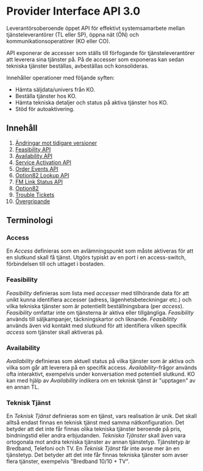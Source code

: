# Provider Interface API 3.0

Leverantörsoberoende öppet API för effektivt systemsamarbete mellan tjänsteleverantörer (TL eller SP), öppna nät (ÖN) och kommunikationsoperatörer (KO eller CO).

API exponerar de accesser som ställs till förfogande för tjänsteleverantörer att leverera sina tjänster på. På de accesser som exponeras kan sedan tekniska tjänster beställas, avbeställas och konsolideras.

Innehåller operationer med följande syften:
* Hämta säljdata/univers från KO.
* Beställa tjänster hos KO.
* Hämta tekniska detaljer och status på aktiva tjänster hos KO.
* Stöd för autoaktivering.

## Innehåll

1. [Ändringar mot tidigare versioner](changelog.md)
2. [Feasibility API](feasibility.md)
3. [Availability API](availability.md)
4. [Service Activation API](service_activation.md)
5. [Order Events API](order_events.md)
6. [Option82 Lookup API](option82_lookup.md)
7. [FM Link Status API](fm_linkstatus.md)
8. [Option82](option82.md)
9. [Trouble Tickets](tt.md)
10. [Övergripande](misc.md)

## Terminologi

### Access

En _Access_ definieras som en avlämningspunkt som måste aktiveras för att en slutkund skall få tjänst. Utgörs typiskt av en port i en access-switch, förbindelsen till och uttaget i bostaden.

### Feasibility

_Feasibility_ definieras som lista med _accesser_ med tillhörande data för att unikt kunna identifiera accesser (adress, lägenhetsbeteckningar etc.) och vilka tekniska tjänster som är potentiellt beställningsbara (per _access_). _Feasibility_ omfattar inte om tjänsterna är aktiva eller tillgängliga. _Feasibility_ används till säljkampanjer, täckningskartor och liknande. _Feasiblitity_ används även vid kontakt med slutkund för att identifiera vilken specifik _access_ som tjänster skall aktiveras på.

### Availability

_Availability_ definieras som aktuell status på vilka tjänster som är aktiva och vilka som går att leverera på en specifik access. _Availability_-frågor används ofta interaktivt, exempelvis under konversation med potentiell slutkund. KO kan med hjälp av _Availability_ indikera om en teknisk tjänst är "upptagen" av en annan TL.

### Teknisk Tjänst

En _Teknisk Tjänst_ definieras som en tjänst, vars realisation är unik. Det skall alltså endast finnas en teknisk tjänst med samma nätkonfiguration. Det betyder att det inte får finnas olika tekniska tjänster beroende på pris, bindningstid eller andra erbjudanden. 
_Tekniska Tjänster_ skall även vara ortogonala mot andra tekniska tjänster av annan tjänstetyp. Tjänstetyp är Bredband, Telefoni och TV. En _Teknisk Tjänst_ får inte avse mer än en tjänstetyp. Det betyder att det inte får finnas tekniska tjänster som avser flera tjänster, exempelvis "Bredband 10/10 + TV".
